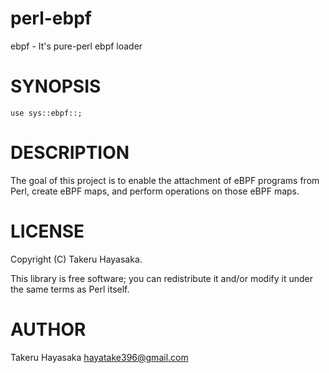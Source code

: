 # perl-ebpf

ebpf - It's pure-perl ebpf loader

# SYNOPSIS

    use sys::ebpf::;

# DESCRIPTION

The goal of this project is to enable the attachment of eBPF programs from Perl, create eBPF maps, and perform operations on those eBPF maps.

# LICENSE

Copyright (C) Takeru Hayasaka.

This library is free software; you can redistribute it and/or modify
it under the same terms as Perl itself.

# AUTHOR

Takeru Hayasaka <hayatake396@gmail.com>
